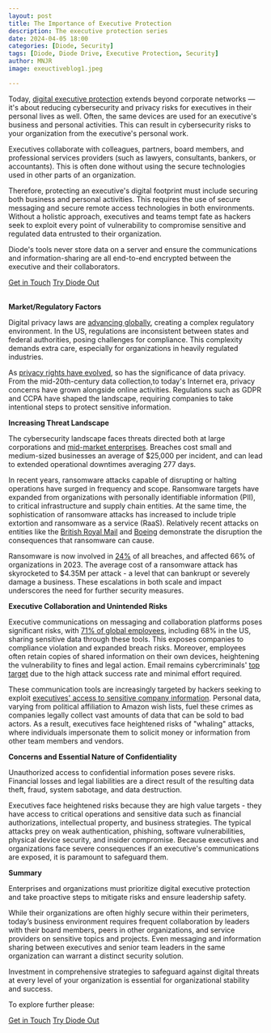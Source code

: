 ```yaml
---
layout: post
title: The Importance of Executive Protection
description: The executive protection series
date: 2024-04-05 18:00
categories: [Diode, Security]
tags: [Diode, Diode Drive, Executive Protection, Security]
author: MNJR
image: exeuctiveblog1.jpeg

---
```


Today, [digital executive protection](https://blackcloak.io/what-is-it-digital-executive-protection-personal-cybersecurity-for-your-executives/#:~:text=Simply%20stated%3A%20Digital%20Executive%20Protection,homes%2C%20and%20key%20online%20accounts.) extends beyond corporate networks — it's about reducing cybersecurity and privacy risks for executives in their personal lives as well. Often, the same devices are used for an executive's business and personal activities.  This can result in cybersecurity risks to your organization from the executive's personal work. 

Executives collaborate with colleagues, partners, board members, and professional services providers (such as lawyers, consultants, bankers, or accountants). This is often done without using the secure technologies used in other parts of an organization.

Therefore, protecting an executive's digital footprint must include securing both business and personal activities.  This requires the use of secure messaging and secure remote access technologies in both environments.  Without a holistic approach, executives and teams tempt fate as hackers seek to exploit every point of vulnerability to compromise sensitive and regulated data entrusted to their organization.  

Diode's tools never store data on a server and ensure the communications and information-sharing are all end-to-end encrypted between the executive and their collaborators.

<div class="story__buttons">
  <a href="{{"https://contactdiode.paperform.co"}}" class="btn" target="">Get in Touch</a>
  <a href="#download-app" class="btn popup-open" target="">Try Diode Out</a>
</div> 

**Market/Regulatory Factors**

Digital privacy laws are [advancing globally](https://unctad.org/page/data-protection-and-privacy-legislation-worldwide), creating a complex regulatory environment. In the US, regulations are inconsistent between states and federal authorities, posing challenges for compliance. This complexity demands extra care, especially for organizations in heavily regulated industries.

As [privacy rights have evolved](https://www.skyflow.com/post/a-brief-history-of-data-privacy-and-what-lies-ahead), so has the significance of data privacy. From the mid-20th-century data collection,to today's Internet era, privacy concerns have grown alongside online activities. Regulations such as GDPR and CCPA have shaped the landscape, requiring companies to take intentional steps to protect sensitive information.

**Increasing Threat Landscape**

The cybersecurity landscape faces threats directed both at large corporations and [mid-market enterprises](https://coretelligent.com/insights/navigating-the-rising-tide-of-cyber-attacks-insights-for-small-and-medium-sized-businesses/#:~:text=Cyber%20attacks%20on%20small%20and,can%20cost%20nearly%20%242%20million.).  Breaches cost small and medium-sized businesses an average of $25,000 per incident, and can lead to extended operational downtimes averaging 277 days. 

In recent years, ransomware attacks capable of disrupting or halting operations have surged in frequency and scope.  Ransomware targets have expanded from organizations with personally identifiable information (PII), to critical infrastructure and supply chain entities.  At the same time, the sophistication of ransomware attacks has increased to include triple extortion and ransomware as a service (RaaS).  Relatively recent attacks on entities like the [British Royal Mail](https://www.theregister.com/2023/11/16/royal_mail_recovery_from_ransomware/) and [Boeing](https://www.cshub.com/attacks/news/lockbit-hackers-publish-43gb-of-stolen-boeing-data-following-cyber-attack) demonstrate the disruption the consequences that ransomware can cause. 
 
Ransomware is now involved in [24%](https://www.techtarget.com/searchsecurity/feature/Ransomware-trends-statistics-and-facts) of all breaches, and affected 66% of organizations in 2023. The average cost of a ransomware attack has skyrocketed to $4.35M per attack - a level that can bankrupt or severely damage a business. These escalations in both scale and impact underscores the need for further security measures.

**Executive Collaboration and Unintended Risks**

Executive communications on messaging and collaboration platforms poses significant risks, with [71% of global employees](https://www.veritas.com/news-releases/2021-03-10-71-percent-of-employees-globally-admit-to-sharing-sensitive-and-business-critical-data-using-instant-messaging-and-business-collaboration-tools-according-to-new-research-from-veritas), including 68% in the US, sharing sensitive data through these tools.  This exposes companies to compliance violation and expanded breach risks. Moreover, employees often retain copies of shared information on their own devices, heightening the vulnerability to fines and legal action.  Email remains cybercriminals' [top target](https://www.barracuda.com/reports/email-security-trends-report-2023) due to the high attack success rate and minimal effort required.

These communication tools are increasingly targeted by hackers seeking to exploit [executives' access to sensitive company information](https://www.securityinfowatch.com/cybersecurity/information-security/article/53065624/one-overlooked-element-of-executive-safety-data-privacy). Personal data, varying from political affiliation to Amazon wish lists, fuel these crimes as companies legally collect vast amounts of data that can be sold to bad actors. As a result, executives face heightened risks of "whaling" attacks, where individuals impersonate them to solicit money or information from other team members and vendors.

**Concerns and Essential Nature of Confidentiality**

Unauthorized access to confidential information poses severe risks. Financial losses and legal liabilities are a direct result of the resulting data theft, fraud, system sabotage, and data destruction.  

Executives face heightened risks because they are high value targets - they have access to critical operations and sensitive data such as financial authorizations, intellectual property, and business strategies.  The typical attacks prey on weak authentication, phishing, software vulnerabilities, physical device security, and insider compromise.  Because executives and organizations face severe consequences if an executive's communications are exposed, it is paramount to safeguard them.

**Summary**

Enterprises and organizations must prioritize digital executive protection and take proactive steps to mitigate risks and ensure leadership safety.  

While their organizations are often highly secure within their perimeters, today’s business environment requires frequent collaboration by leaders with their board members, peers in other organizations, and service providers on sensitive topics and projects.  Even messaging and information sharing between executives and senior team leaders in the same organization can warrant a distinct security solution.

Investment in comprehensive strategies to safeguard against digital threats at every level of your organization is essential for organizational stability and success.

To explore further please:
<div class="story__buttons">
  <a href="{{"https://contactdiode.paperform.co"}}" class="btn" target="">Get in Touch</a>
  <a href="#download-app" class="btn popup-open" target="">Try Diode Out</a>
</div>

